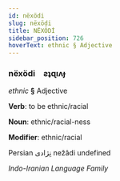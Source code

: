```yaml
---
id: nëxödi
slug: nëxödi
title: NËXÖDİ
sidebar_position: 726
hoverText: ethnic § Adjective
---
```


### nëxödi&emsp;<span kind="abugida">ƨʇɋıʌɟ</span>

*ethnic* **§** Adjective

**Verb**: to be ethnic/racial

**Noun**: ethnic/racial-ness

**Modifier**: ethnic/racial

Persian نِژادی nežâdi undefined

*Indo-Iranian Language Family*